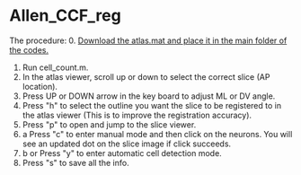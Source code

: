 # Allen_CCF_reg
The procedure:
0. [Download the atlas.mat and place it in the main folder of the codes.](https://drive.google.com/file/d/1-s8XfBQZxoolgtlJvwWK4daDHjxN6Jaa/view?usp=sharing)
1. Run cell_count.m.
2. In the atlas viewer, scroll up or down to select the correct slice (AP location).
3. Press UP or DOWN arrow in the key board to adjust ML or DV angle.
4. Press "h" to select the outline you want the slice to be registered to in the atlas viewer (This is to improve the registration accuracy).
5. Press "p" to open and jump to the slice viewer.
6. a Press "c" to enter manual mode and then click on the neurons. You will see an updated dot on the slice image if click succeeds.
6. b or Press "y" to enter automatic cell detection mode.
7. Press "s" to save all the info.
